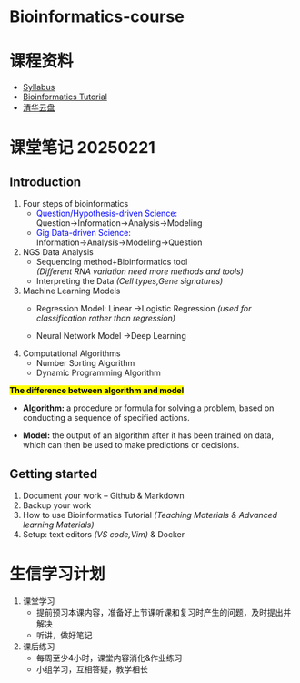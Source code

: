 # **Bioinformatics-course**  
# 课程资料
- [Syllabus](https://365.kdocs.cn/l/caAbfIt5y8Fk)  
- [Bioinformatics Tutorial](https://bioinfo.gitbook.io)
- [清华云盘](https://cloud.tsinghua.edu.cn/d/dcbb0944631a4291b34c/)

# 课堂笔记 20250221
## Introduction
1. Four steps of bioinformatics  
    - <font color=Blue>Question/Hypothesis-driven Science:</font> Question→Information→Analysis→Modeling  
    - <font color=Blue>Gig Data-driven Science:</font> Information→Analysis→Modeling→Question   
2. NGS Data Analysis
    - Sequencing method+Bioinformatics tool  
    *(Different RNA variation need more methods and tools)*
    -  Interpreting the Data
    *(Cell types,Gene signatures)*
3. Machine Learning Models
    - Regression Model: Linear →Logistic Regression *(used for classification rather than regression)*

    - Neural Network Model →Deep Learning
4. Computational Algorithms
    - Number Sorting Algorithm
    - Dynamic Programming Algorithm  

**<mark>The difference between algorithm and model<mark>**
- **Algorithm:** a procedure or formula for solving a problem, based on conducting a sequence of specified actions.

- **Model:** the output of an algorithm after it has been trained on data, which can then be used to make predictions or decisions.


## Getting started
1. Document your work – Github & Markdown
2. Backup your work
3. How to use Bioinformatics Tutorial *(Teaching Materials & Advanced learning Materials)*
4. Setup: text editors *(VS code,Vim)* & Docker  

   
# 生信学习计划
1. 课堂学习
    - 提前预习本课内容，准备好上节课听课和复习时产生的问题，及时提出并解决
    - 听讲，做好笔记
2. 课后练习
    - 每周至少4小时，课堂内容消化&作业练习
    - 小组学习，互相答疑，教学相长




